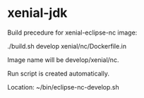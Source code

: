# xenial-jdk

Build precedure for xenial-eclipse-nc image:

./build.sh develop xenial/nc/Dockerfile.in

Image name will be develop/xenial/nc.

Run script is created automatically.

Location: ~/bin/eclipse-nc-develop.sh
